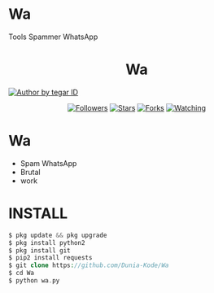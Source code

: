 # Wa
Tools Spammer WhatsApp

<h1 align="center">
   Wa
</h1>
<p align="left">

<a href="#"><img title="Author by tegar ID" src="https://img.shields.io/badge/AUTHOR%20BY-TEGAR%20ID-green?colorA=%23ff0000&colorB=%23017e40&style=for-the-badge"></a> 
<p align="center"> 
<a href="https://github.com/Tegar-ID/followers">
<img title="Followers" src="https://img.shields.io/github/followers/Dunia-Kode?color=blue&style=flat-square"></a>
<a href="https://github.com/Tegar-ID/Phish/stargazers/">
<img title="Stars" src="https://img.shields.io/github/stars/Dunia-Kode/Pilus?color=red&style=flat-square"></a>
<a href="https://github.com/Dunia-Kode/network/members">
<img title="Forks" src="https://img.shields.io/github/forks/Dunia-Kode/Pilus?color=red&style=flat-square"></a>
<a href="https://github.com/Dunia-Kode/Pilus/watchers"><img title="Watching" src="https://img.shields.io/github/watchers/Dunia-Kode/Pilus?label=Watchers&color=blue&style=flat-square"></a>
</p> 

# Wa
+ Spam WhatsApp
+ Brutal
+ work

# INSTALL
```php
$ pkg update && pkg upgrade
$ pkg install python2
$ pkg install git
$ pip2 install requests  
$ git clone https://github.com/Dunia-Kode/Wa
$ cd Wa
$ python wa.py
```
